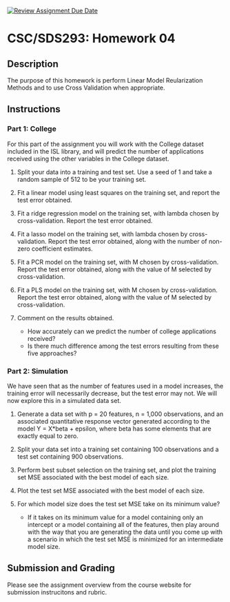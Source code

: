 [![Review Assignment Due Date](https://classroom.github.com/assets/deadline-readme-button-22041afd0340ce965d47ae6ef1cefeee28c7c493a6346c4f15d667ab976d596c.svg)](https://classroom.github.com/a/wbf5VqoP)
# CSC/SDS293: Homework 04

## Description
The purpose of this homework is perform Linear Model Reularization Methods and to use Cross Validation when appropriate. 

## Instructions
  

### Part 1: College 

For this part of the assignment you will work with the College dataset included in the ISL library, and will predict the number of applications received using the other variables in the College dataset. 

1. Split your data into a training and test set. Use a seed of 1 and take a random sample of 512 to be your training set.  

1. Fit a linear model using least squares on the training set, and report the test error obtained.

1. Fit a ridge regression model on the training set, with lambda chosen
by cross-validation. Report the test error obtained.

1. Fit a lasso model on the training set, with lambda chosen by cross-validation. Report the test error obtained, along with the number of non-zero coefficient estimates.

1. Fit a PCR model on the training set, with M chosen by cross-validation.
Report the test error obtained, along with the value of M selected by cross-validation.

1. Fit a PLS model on the training set, with M chosen by cross-validation. Report the test error obtained, along with the value of M selected by cross-validation.

1. Comment on the results obtained. 
    * How accurately can we predict the number of college applications received? 
    * Is there much difference among the test errors resulting from these five approaches? 

### Part 2: Simulation

We have seen that as the number of features used in a model increases, the training error will necessarily decrease, but the test error may not. We will now explore this in a simulated data set.
 
1. Generate a data set with p = 20 features, n = 1,000 observations, and an associated quantitative response vector generated according to the model
Y = X\*beta + epsilon, where beta has some elements that are exactly equal to zero. 

1. Split your data set into a training set containing 100 observations and a test set containing 900 observations.

1. Perform best subset selection on the training set, and plot the training set MSE associated with the best model of each size.

1. Plot the test set MSE associated with the best model of each size.

1. For which model size does the test set MSE take on its minimum value? 
    * If it takes on its minimum value for a model containing only an intercept or a model containing all of the features, then play around with the way that you are generating the data until you come up with a scenario in which the test set MSE is minimized for an intermediate model size.  

## Submission and Grading
Please see the assignment overview from the course website for submission instrucitons and rubric. 
